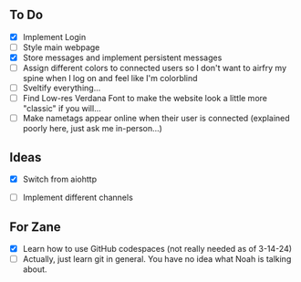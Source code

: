 
## To Do
- [x] Implement Login
- [ ] Style main webpage
- [x] Store messages and implement persistent messages
- [ ] Assign different colors to connected users so I don't want to airfry my spine when I log on and feel like I'm colorblind
- [ ] Sveltify everything...
- [ ] Find Low-res Verdana Font to make the website look a little more "classic" if you will...
- [ ] Make nametags appear online when their user is connected (explained poorly here, just ask me in-person...)

## Ideas
- [x] Switch from aiohttp 
- [ ] Implement different channels


## For Zane
- [x] Learn how to use GitHub codespaces (not really needed as of 3-14-24)
- [ ] Actually, just learn git in general. You have no idea what Noah is talking about.
